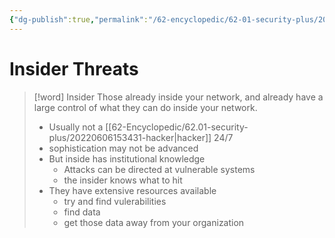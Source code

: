 ```yaml
---
{"dg-publish":true,"permalink":"/62-encyclopedic/62-01-security-plus/20220606151328-insider-threats/","dgHomeLink":true,"dgPassFrontmatter":false}
---
```



# Insider Threats

>[!word] Insider
> Those already inside your network, and already have a large control of what they can do inside your network. 
> - Usually not a [[62-Encyclopedic/62.01-security-plus/20220606153431-hacker|hacker]] 24/7
> - sophistication may not be advanced 
> - But inside has institutional knowledge 
>     - Attacks can be directed at vulnerable systems 
>     - the insider knows what to hit 
> - They have extensive resources available 
>     - try and find vulerabilities 
>     - find data 
>     - get those data away from your organization 
